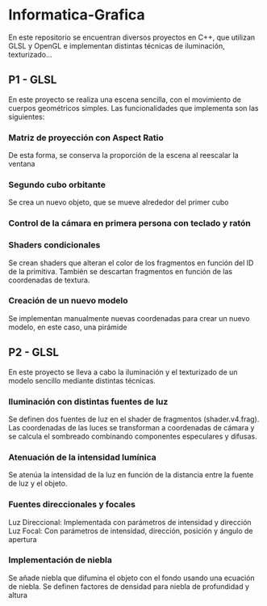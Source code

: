 # Informatica-Grafica
En este repositorio se encuentran diversos proyectos en C++, que utilizan GLSL y OpenGL e implementan distintas técnicas de iluminación, texturizado...
## P1 - GLSL
En este proyecto se realiza una escena sencilla, con el movimiento de cuerpos geométricos simples. Las funcionalidades que implementa son las siguientes:
### Matriz de proyección con Aspect Ratio
De esta forma, se conserva la proporción de la escena al reescalar la ventana
### Segundo cubo orbitante
Se crea un nuevo objeto, que se mueve alrededor del primer cubo
### Control de la cámara en primera persona con teclado y ratón
### Shaders condicionales
Se crean shaders que alteran el color de los fragmentos en función del ID de la primitiva. También se descartan fragmentos en función de las coordenadas de textura.
### Creación de un nuevo modelo
Se implementan manualmente nuevas coordenadas para crear un nuevo modelo, en este caso, una pirámide
## P2 - GLSL
En este proyecto se lleva a cabo la iluminación y el texturizado de un modelo sencillo mediante distintas técnicas.
### Iluminación con distintas fuentes de luz
Se definen dos fuentes de luz en el shader de fragmentos (shader.v4.frag). Las coordenadas de las luces se transforman a coordenadas de cámara y se calcula el sombreado combinando componentes especulares y difusas.
### Atenuación de la intensidad lumínica
Se atenúa la intensidad de la luz en función de la distancia entre la fuente de luz y el objeto.
### Fuentes direccionales y focales
Luz Direccional: Implementada con parámetros de intensidad y dirección
Luz Focal: Con parámetros de intensidad, dirección, posición y ángulo de apertura
### Implementación de niebla
Se añade niebla que difumina el objeto con el fondo usando una ecuación de niebla. Se definen factores de densidad para niebla de profundidad y altura

